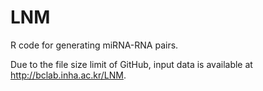 # LNM
R code for generating miRNA-RNA pairs.

Due to the file size limit of GitHub, input data is available at http://bclab.inha.ac.kr/LNM.
